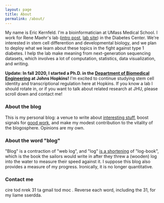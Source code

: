 ```yaml
---
layout: page
title: About
permalink: /about/
---
```


My name is Eric Kernfeld. I'm a bioinformatician at UMass Medical School. I work for Rene Maehr's lab ([intro post](/about_maehrlab), [lab site](http://maehrlab.net/)) in the Diabetes Center. We're interested in stem cell differention and developmental biology, and we plan to deploy what we learn about these topics in the fight against type 1 diabetes. I help the lab make meaning from next-generation sequencing datasets, which involves a lot of computation, statistics, data visualization, and writing.

**Update: In fall 2020, I started a Ph.D. in the [Department of Biomedical Engineering](https://www.bme.jhu.edu/) at Johns Hopkins!** I'm excited to continue studying stem cell identity and transcriptional regulation here at Hopkins. If you know a lab I should rotate in, or if you want to talk about related research at JHU, please scroll down and contact me!

### About the blog

This is my personal blog: a venue to write about [interesting stuff](/topics), boost signals for [good work](/blogroll), and make my modest contribution to the vitality of the blogosphere. Opinions are my own.

### About the word "blog"

"Blog" is a contraction of "web log", and "log" [is a shortening](https://www.etymonline.com/word/log#etymonline_v_12387) of "log-book", which is the book the sailors would write in after they threw a (wooden) log into the water to measure their speed against it. I suppose this blog also provides a measure of my progress. Ironically, it is no longer quantitative.

### Contact me

cire tod nrek 31 ta gmail tod moc . Reverse each word, including the 31, for my liame sserdda. 
